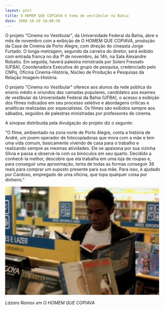 ```yaml
---
layout: post
title: O HOMEM QUE COPIAVA é tema de vestibular na Bahia
date: 2008-10-29 10:00:56
---
```

O projeto "Cinema no Vestibular", da Universidade Federal da Bahia, abre o mês de novembro com a exibição de O HOMEM QUE COPIAVA, produção da Casa de Cinema de Porto Alegre, com direção do cineasta Jorge Furtado. O longa-metragem, segundo da carreira do diretor, será exibido com entrada franca no dia 1º de novembro, às 14h, na Sala Alexandre Robatto. Em seguida, haverá palestra ministrada por Soleni Fressato (UFBA), Coordenadora Executiva do grupo de pesquisa, credenciado pelo CNPq, Oficina Cinema-História, Núcleo de Produção e Pesquisas da Relação Imagem-História.

O projeto "Cinema no Vestibular" oferece aos alunos da rede pública do ensino médio e oriundos das camadas populares, candidatos aos exames de vestibular da Universidade Federal da Bahia (UFBA), o acesso a exibição dos filmes indicados em seu processo seletivo e abordagens críticas e analíticas realizadas por especialistas. Os filmes são exibidos sempre aos sábados, seguidos de palestras ministradas por professores de cinema.

A sinopse distribuída pela divulgação do projeto diz o segunte:

"O filme, ambientado na zona norte de Porto Alegre, conta a história de André, um jovem operador de fotocopiadoras que mora com a mãe e tem uma vida comum, basicamente vivendo de casa para o trabalho e realizando sempre as mesmas atividades. Ele se apaixona por sua vizinha Sílvia e passa a observá-la com os binóculos em seu quarto. Decidido a conhecê-la melhor, descobre que ela trabalha em uma loja de roupas e, para conseguir uma aproximação, tenta de todas as formas conseguir 38 reais para comprar um suposto presente para sua mãe. Para isso, é ajudado por Cardoso, empregado de uma oficina, que topa qualquer coisa por dinheiro."

![](/uploads/hqc-livraria.jpg)

*Lázaro Ramos em O HOMEM QUE COPIAVA*